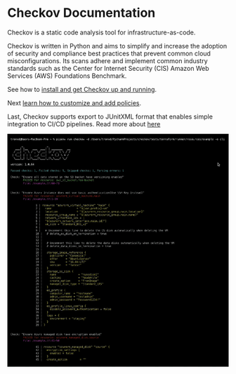 

# Checkov Documentation

Checkov is a static code analysis tool for infrastructure-as-code. 



Checkov is written in Python and aims to simplify and increase the adoption of security and compliance best practices that prevent common cloud misconfigurations. Its scans adhere and implement common industry standards such as the Center for Internet Security (CIS) Amazon Web Services (AWS) Foundations Benchmark.


See how to [install and get Checkov up and running](1.Introduction/GettingStarted.md).

Next [learn how to customize and add policies](1.Introduction/Policies.md).

Last, Checkov supports export to JUnitXML format that enables simple integration to CI/CD pipelines. Read more about [here](Results.md) 


![](checkov-recording.gif)
